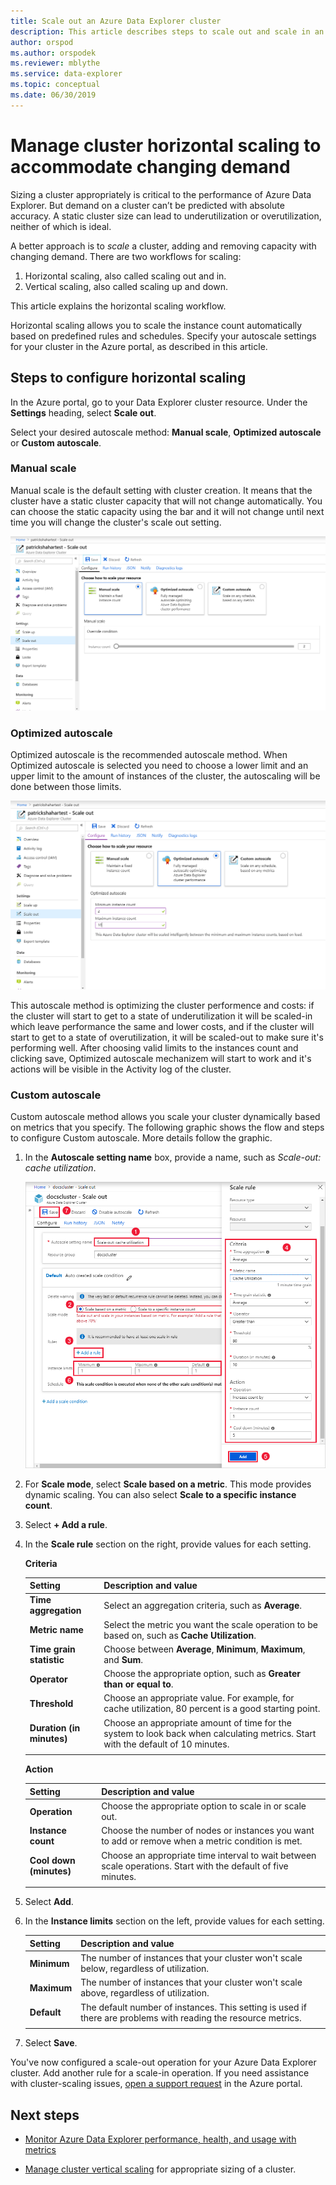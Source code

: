 ```yaml
---
title: Scale out an Azure Data Explorer cluster
description: This article describes steps to scale out and scale in an Azure Data Explorer cluster based on changing demand.
author: orspod
ms.author: orspodek
ms.reviewer: mblythe
ms.service: data-explorer
ms.topic: conceptual
ms.date: 06/30/2019
---
```


# Manage cluster horizontal scaling to accommodate changing demand

Sizing a cluster appropriately is critical to the performance of Azure Data Explorer. But demand on a cluster can’t be predicted with absolute accuracy. A static cluster size can lead to underutilization or overutilization, neither of which is ideal.

A better approach is to *scale* a cluster, adding and removing capacity with changing demand. There are two workflows for scaling: 
1. Horizontal scaling, also called scaling out and in.
2. Vertical scaling, also called scaling up and down.

This article explains the horizontal scaling workflow.

Horizontal scaling allows you to scale the instance count automatically based on predefined rules and schedules. Specify your autoscale settings for your cluster in the Azure portal, as described in this article.

## Steps to configure horizontal scaling

In the Azure portal, go to your Data Explorer cluster resource. Under the **Settings** heading, select **Scale out**. 

Select your desired autoscale method: **Manual scale**, **Optimized autoscale** or **Custom autoscale**.

### **Manual scale**

Manual scale is the default setting with cluster creation. It means that the cluster have a static cluster capacity that will not change automatically. You can choose the static capacity using the bar and it will not change until next time you will change the cluster's scale out setting.

   ![Manual scale method](media/manage-cluster-horizontal-scaling/manual-scale-method.png)

### **Optimized autoscale**

Optimized autoscale is the recommended autoscale method. When Optimized autoscale is selected you need to choose a lower limit and an upper limit to the amount of instances of the cluster, the autoscaling will be done between those limits.

   ![Optimized autoscale method](media/manage-cluster-horizontal-scaling/optimized-autoscale-method.png)

This autoscale method is optimizing the cluster performence and costs: if the cluster will start to get to a state of underutilization it will be scaled-in which leave performance the same and lower costs, and if the cluster will start to get to a state of overutilization, it will be scaled-out to make sure it's performing well. After choosing valid limits to the instances count and clicking save, Optimized autoscale mechanizem will start to work and it's actions will be visible in the Activity log of the cluster.

### **Custom autoscale**

Custom autoscale method allows you scale your cluster dynamically based on metrics that you specify. The following graphic shows the flow and steps to configure Custom autoscale. More details follow the graphic.

1. In the **Autoscale setting name** box, provide a name, such as *Scale-out: cache utilization*. 

   ![Scale rule](media/manage-cluster-horizontal-scaling/custom-autoscale-method.png)

2. For **Scale mode**, select **Scale based on a metric**. This mode provides dynamic scaling. You can also select **Scale to a specific instance count**.

3. Select **+ Add a rule**.

4. In the **Scale rule** section on the right, provide values for each setting.

    **Criteria**

    | Setting | Description and value |
    | --- | --- |
    | **Time aggregation** | Select an aggregation criteria, such as **Average**. |
    | **Metric name** | Select the metric you want the scale operation to be based on, such as **Cache Utilization**. |
    | **Time grain statistic** | Choose between **Average**, **Minimum**, **Maximum**, and **Sum**. |
    | **Operator** | Choose the appropriate option, such as **Greater than or equal to**. |
    | **Threshold** | Choose an appropriate value. For example, for cache utilization, 80 percent is a good starting point. |
    | **Duration (in minutes)** | Choose an appropriate amount of time for the system to look back when calculating metrics. Start with the default of 10 minutes. |
    |  |  |

    **Action**

    | Setting | Description and value |
    | --- | --- |
    | **Operation** | Choose the appropriate option to scale in or scale out. |
    | **Instance count** | Choose the number of nodes or instances you want to add or remove when a metric condition is met. |
    | **Cool down (minutes)** | Choose an appropriate time interval to wait between scale operations. Start with the default of five minutes. |
    |  |  |

5. Select **Add**.

6. In the **Instance limits** section on the left, provide values for each setting.

    | Setting | Description and value |
    | --- | --- |
    | **Minimum** | The number of instances that your cluster won't scale below, regardless of utilization. |
    | **Maximum** | The number of instances that your cluster won't scale above, regardless of utilization. |
    | **Default** | The default number of instances. This setting is used if there are problems with reading the resource metrics. |
    |  |  |

7. Select **Save**.

You've now configured a scale-out operation for your Azure Data Explorer cluster. Add another rule for a scale-in operation. If you need assistance with cluster-scaling issues, [open a support request](https://portal.azure.com/#blade/Microsoft_Azure_Support/HelpAndSupportBlade/overview) in the Azure portal.

## Next steps

* [Monitor Azure Data Explorer performance, health, and usage with metrics](using-metrics.md)

* [Manage cluster vertical scaling](manage-cluster-vertical-scaling.md) for appropriate sizing of a cluster.
